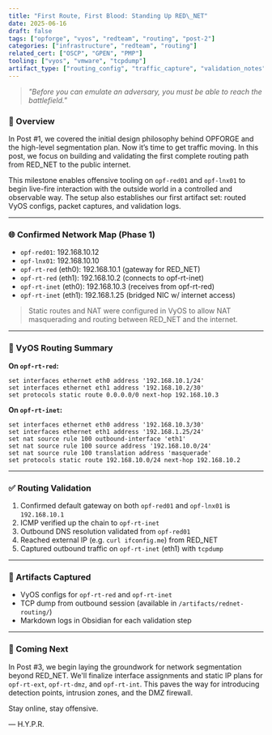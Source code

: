 ```yaml
---
title: "First Route, First Blood: Standing Up RED\_NET"
date: 2025-06-16
draft: false
tags: ["opforge", "vyos", "redteam", "routing", "post-2"]
categories: ["infrastructure", "redteam", "routing"]
related_cert: ["OSCP", "GPEN", "PMP"]
tooling: ["vyos", "vmware", "tcpdump"]
artifact_type: ["routing_config", "traffic_capture", "validation_notes"]
---
```


> *"Before you can emulate an adversary, you must be able to reach the battlefield."*

### 🧭 Overview

In Post #1, we covered the initial design philosophy behind OPFORGE and the high-level segmentation plan. Now it’s time to get traffic moving. In this post, we focus on building and validating the first complete routing path from RED\_NET to the public internet.

This milestone enables offensive tooling on `opf-red01` and `opf-lnx01` to begin live-fire interaction with the outside world in a controlled and observable way. The setup also establishes our first artifact set: routed VyOS configs, packet captures, and validation logs.

---

### 🌐 Confirmed Network Map (Phase 1)

- `opf-red01`: 192.168.10.12
- `opf-lnx01`: 192.168.10.10
- `opf-rt-red` (eth0): 192.168.10.1 (gateway for RED\_NET)
- `opf-rt-red` (eth1): 192.168.10.2 (connects to opf-rt-inet)
- `opf-rt-inet` (eth0): 192.168.10.3 (receives from opf-rt-red)
- `opf-rt-inet` (eth1): 192.168.1.25 (bridged NIC w/ internet access)

> Static routes and NAT were configured in VyOS to allow NAT masquerading and routing between RED\_NET and the internet.

---

### 🔧 VyOS Routing Summary

**On **`opf-rt-red`**:**

```vyos
set interfaces ethernet eth0 address '192.168.10.1/24'
set interfaces ethernet eth1 address '192.168.10.2/30'
set protocols static route 0.0.0.0/0 next-hop 192.168.10.3
```

**On **`opf-rt-inet`**:**

```vyos
set interfaces ethernet eth0 address '192.168.10.3/30'
set interfaces ethernet eth1 address '192.168.1.25/24'
set nat source rule 100 outbound-interface 'eth1'
set nat source rule 100 source address '192.168.10.0/24'
set nat source rule 100 translation address 'masquerade'
set protocols static route 192.168.10.0/24 next-hop 192.168.10.2
```

---

### ✅ Routing Validation

1. Confirmed default gateway on both `opf-red01` and `opf-lnx01` is `192.168.10.1`
2. ICMP verified up the chain to `opf-rt-inet`
3. Outbound DNS resolution validated from `opf-red01`
4. Reached external IP (e.g. `curl ifconfig.me`) from RED\_NET
5. Captured outbound traffic on `opf-rt-inet` (eth1) with `tcpdump`

---

### 🧪 Artifacts Captured

- VyOS configs for `opf-rt-red` and `opf-rt-inet`
- TCP dump from outbound session (available in `/artifacts/rednet-routing/`)
- Markdown logs in Obsidian for each validation step

---

### 📌 Coming Next

In Post #3, we begin laying the groundwork for network segmentation beyond RED\_NET. We'll finalize interface assignments and static IP plans for `opf-rt-ext`, `opf-rt-dmz`, and `opf-rt-int`. This paves the way for introducing detection points, intrusion zones, and the DMZ firewall.

Stay online, stay offensive.

— H.Y.P.R.

